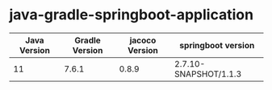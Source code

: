 # java-gradle-springboot-application

|Java Version   |Gradle Version |jacoco Version |springboot version|
|-----------    |-----------    |-----------    |-----------    |
|11|7.6.1|0.8.9|2.7.10-SNAPSHOT/1.1.3|
